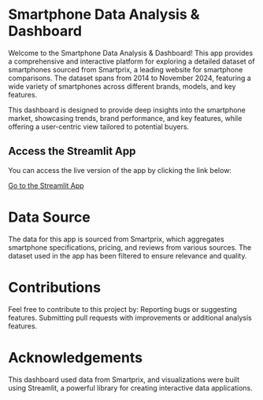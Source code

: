 # Smartphone Data Analysis & Dashboard

Welcome to the Smartphone Data Analysis & Dashboard! This app provides a comprehensive and interactive platform for exploring a detailed dataset of smartphones sourced from Smartprix, a leading website for smartphone comparisons. The dataset spans from 2014 to November 2024, featuring a wide variety of smartphones across different brands, models, and key features.

This dashboard is designed to provide deep insights into the smartphone market, showcasing trends, brand performance, and key features, while offering a user-centric view tailored to potential buyers.

## Access the Streamlit App
You can access the live version of the app by clicking the link below:

[Go to the Streamlit App](https://smartphone-analysis-dashboard-6666.streamlit.app/)


# Data Source
The data for this app is sourced from Smartprix, which aggregates smartphone specifications, pricing, and reviews from various sources. The dataset used in the app has been filtered to ensure relevance and quality.

# Contributions
Feel free to contribute to this project by:
Reporting bugs or suggesting features.
Submitting pull requests with improvements or additional analysis features.

# Acknowledgements
This dashboard used data from Smartprix, and visualizations were built using Streamlit, a powerful library for creating interactive data applications.

